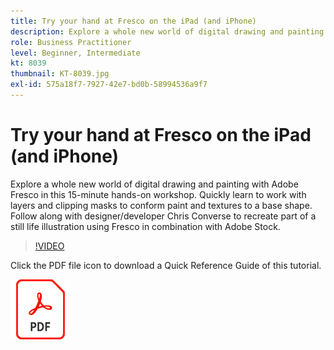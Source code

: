 ```yaml
---
title: Try your hand at Fresco on the iPad (and iPhone)
description: Explore a whole new world of digital drawing and painting with Adobe Fresco in this 15-minute hands-on workshop
role: Business Practitioner
level: Beginner, Intermediate
kt: 8039
thumbnail: KT-8039.jpg
exl-id: 575a18f7-7927-42e7-bd0b-58994536a9f7
---
```

# Try your hand at Fresco on the iPad (and iPhone)

Explore a whole new world of digital drawing and painting with Adobe Fresco in this 15-minute hands-on workshop. Quickly learn to work with layers and clipping masks to conform paint and textures to a base shape. Follow along with designer/developer Chris Converse to recreate part of a still life illustration using Fresco in combination with Adobe Stock.

>[!VIDEO](https://video.tv.adobe.com/v/333804?hidetitle=true)

Click the PDF file icon to download a Quick Reference Guide of this tutorial.

[![PDF File Icon](../assets/acrobat_PDF_96.png)](../quick-reference/Frescoworkshop.pdf)
